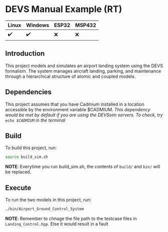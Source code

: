 # DEVS Manual Example (RT)
|  Linux | Windows| ESP32 | MSP432 |
|:--|:--|:--|:--|
|:heavy_check_mark:|:heavy_check_mark:|:x:|:x:|

## Introduction
This project models and simulates an airport landing system using the DEVS formalism. The system manages aircraft landing, parking, and maintenance through a hierarchical structure of atomic and coupled models. 

## Dependencies
This project assumes that you have Cadmium installed in a location accessible by the environment variable $CADMIUM.
_This dependency would be met by default if you are using the DEVSsim servers. To check, try `echo $CADMIUM` in the terminal_

## Build
To build this project, run:
```sh
source build_sim.sh
```
__NOTE__: Everytime you run build_sim.sh, the contents of `build/` and `bin/` will be replaced.

## Execute
To run the two models in this project, run:
```sh
./bin/Airport_Ground_Control_System
```

__NOTE__: Remember to chnage the file path to the testcase files in `Landing_Control.hpp`. Else it would result in a fault
